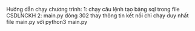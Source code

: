 Hướng dẫn chạy chương trình: 
  1: chạy câu lệnh tạo bảng sql trong file CSDLNCKH
  2: main.py dòng 302 thay thông tin kết nối
chỉ chạy duy nhất file main.py với python3 main.py
